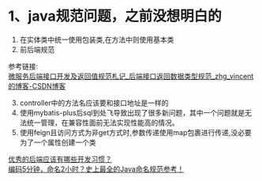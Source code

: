 # 1、java规范问题，之前没想明白的
1. 在实体类中统一使用包装类,在方法中则使用基本类
2. 前后端规范

参考链接:<br />[微服务后端接口开发及返回值规范札记_后端接口返回数据类型规范_zhg_vincent的博客-CSDN博客](https://blog.csdn.net/Vincent2014Linux/article/details/103241610)

3. controller中的方法名应该要和接口地址是一样的
4. 使用mybatis-plus后sql到处飞导致出现了很多新问题，其中一个问题就是无法统一管理，在兼容性面前无法实现性能高的情况。
5. 使用feign且访问方式为非get方式时,参数传递使用map包裹进行传递,没必要为了一个属性创建一个类

[优秀的后端应该有哪些开发习惯？](https://mp.weixin.qq.com/s/gpV75wBsEe78Yab-WVTvuQ)<br />[编码5分钟，命名2小时？史上最全的Java命名规范参考！](https://mp.weixin.qq.com/s?__biz=Mzg2OTA0Njk0OA==&mid=2247486449&idx=1&sn=c3b502529ff991c7180281bcc22877af&chksm=cea2443af9d5cd2c1c87049ed15ccf6f88275419c7dbe542406166a703b27d0f3ecf2af901f8&token=999884676&lang=zh_CN#rd)
